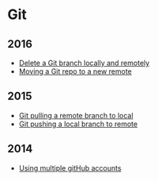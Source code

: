 Git
===

2016
----
* [Delete a Git branch locally and remotely](blog/2016/04/delete-a-git-branch-locally-and-remotely.md)
* [Moving a Git repo to a new remote](/blog/2016/04/moving-a-git-repo-to-a-new-remote.md)

2015
----
* [Git pulling a remote branch to local](blog/2015/11/git-pulling-remote-to-a-local-branch.md)
* [Git pushing a local branch to remote](blog/2015/09/git-pushing-a-local-branch-to-remote.md)

2014
----
* [Using multiple gitHub accounts](blog/2014/05/using-multiple-github-accounts.md)
